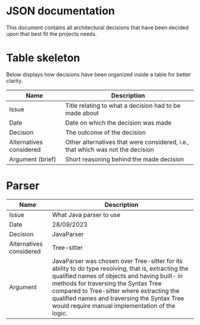 # JSON documentation

This document contains all architectural decisions that have been decided upon that best fit the projects needs. 

# Table skeleton

Below displays how decisions have been organized inside a table for better clarity.

| Name                    | Description                                                                    |
|-------------------------|--------------------------------------------------------------------------------|
| Issue                   | Title relating to what a decision had to be made about                         |
| Date                    | Date on which the decision was made                                            |
| Decision                | The outcome of the decision                                                    |
| Alternatives considered | Other alternatives that were considered, i.e., that which was not the decision |
| Argument (brief)        | Short reasoning behind the made decision                                       |


# Parser

| Name                    | Description                                                                                                                                                                                                                                                                                                                                |
|-------------------------|--------------------------------------------------------------------------------------------------------------------------------------------------------------------------------------------------------------------------------------------------------------------------------------------------------------------------------------------|
| Issue                   | What Java parser to use                                                                                                                                                                                                                                                                                                                    |
| Date                    | 28/09/2023                                                                                                                                                                                                                                                                                                                                 |
| Decision                | JavaParser                                                                                                                                                                                                                                                                                                                                 |
| Alternatives considered | Tree-sitter                                                                                                                                                                                                                                                                                                                                |
| Argument                | JavaParser was chosen over Tree-sitter for its ability to do type resolving, that is, extracting the qualified names of objects and having built- in methods for traversing the Syntax Tree compared to Tree-sitter where extracting  the qualified names and traversing the Syntax Tree would require manual implementation of the logic. |

